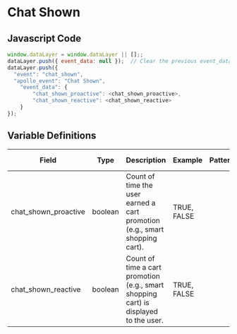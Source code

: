# Chat Shown

### 

## Javascript Code
```js
window.dataLayer = window.dataLayer || [];;
dataLayer.push({ event_data: null });  // Clear the previous event_data object.;
dataLayer.push({
  "event": "chat_shown",
  "apollo_event": "Chat Shown",
    "event_data": {
        "chat_shown_proactive": <chat_shown_proactive>,
        "chat_shown_reactive": <chat_shown_reactive>
    }
});
```

## Variable Definitions

|Field|Type|Description|Example|Pattern|Min Length|Max Length|Minimum|Maximum|Multiple Of|
| --- | --- | --- | --- | --- | --- | --- | --- | --- | --- |
|chat_shown_proactive|boolean|Count of time the user earned a cart promotion \(e.g., smart shopping cart\).|TRUE, FALSE|||||||
|chat_shown_reactive|boolean|Count of time a cart promotion \(e.g., smart shopping cart\) is displayed to the user.|TRUE, FALSE|||||||




